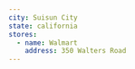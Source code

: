 ```yaml
---
city: Suisun City
state: california
stores:
  - name: Walmart
    address: 350 Walters Road
---
```

